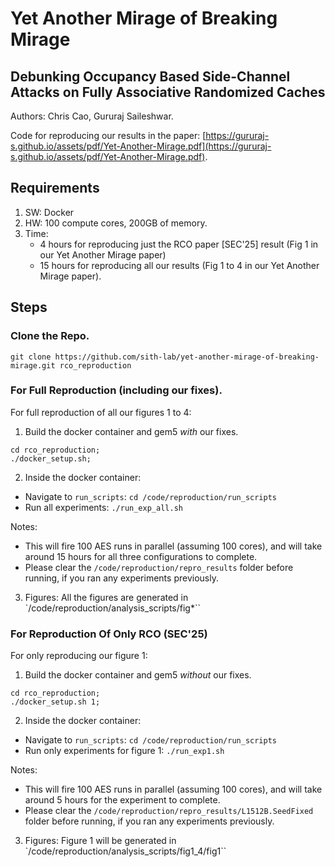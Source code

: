 # Yet Another Mirage of Breaking Mirage
## **Debunking Occupancy Based Side-Channel Attacks on Fully Associative Randomized Caches**

Authors: Chris Cao, Gururaj Saileshwar.

Code for reproducing our results in the paper: [https://gururaj-s.github.io/assets/pdf/Yet-Another-Mirage.pdf](https://gururaj-s.github.io/assets/pdf/Yet-Another-Mirage.pdf).

## Requirements
1. SW: Docker
2. HW: 100 compute cores, 200GB of memory.
3. Time:
   - 4 hours for reproducing just the RCO paper [SEC'25] result (Fig 1 in our Yet Another Mirage paper)
   - 15 hours for reproducing all our results (Fig 1 to 4 in our Yet Another Mirage paper).


## Steps

### Clone the Repo.

`git clone https://github.com/sith-lab/yet-another-mirage-of-breaking-mirage.git rco_reproduction`


### For Full Reproduction (including our fixes).

For full reproduction of all our figures 1 to 4:

1. Build the docker container and gem5 *with* our fixes. 
```
cd rco_reproduction;
./docker_setup.sh;
```

2. Inside the docker container:
* Navigate to `run_scripts`:
`cd /code/reproduction/run_scripts`
* Run all experiments:
`./run_exp_all.sh`

Notes:
* This will fire 100 AES runs in parallel (assuming 100 cores), and  will take around 15 hours for all three configurations to complete.
* Please clear the `/code/reproduction/repro_results` folder before running, if you ran any experiments previously.

3. Figures:
All the figures are generated in `/code/reproduction/analysis_scripts/fig*``

### For Reproduction Of Only RCO (SEC'25)

For only reproducing our figure 1:
1. Build the docker container and gem5 *without* our fixes. 
```
cd rco_reproduction;
./docker_setup.sh 1;
```

2. Inside the docker container:
* Navigate to `run_scripts`:
`cd /code/reproduction/run_scripts`
* Run only experiments for figure 1:
`./run_exp1.sh`

Notes:
* This will fire 100 AES runs in parallel (assuming 100 cores), and  will take around 5 hours for the experiment to complete.
* Please clear the `/code/reproduction/repro_results/L1512B.SeedFixed` folder before running, if you ran any experiments previously.


3. Figures:
Figure 1 will be generated in `/code/reproduction/analysis_scripts/fig1_4/fig1``



